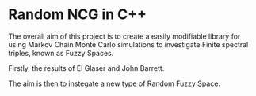 # Random NCG in C++
The overall aim of this project is to create a easily modifiable library for using Markov Chain Monte Carlo simulations to investigate Finite spectral triples, known as Fuzzy Spaces.  

Firstly, the results of El Glaser and John Barrett. 

The aim is then to instegate a new type of Random Fuzzy Space. 
